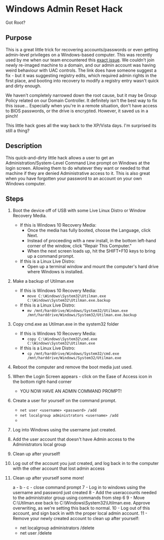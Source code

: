 # Windows Admin Reset Hack

Got Root?

## Purpose 

This is a great little trick for recovering accounts/passwords or even getting admin-level privileges on a Windows-based computer. This was recently used by me when our team encountered this [exact issue](https://answers.microsoft.com/en-us/windows/forum/all/no-way-to-input-admin-userpass/be15fb3b-49f9-48b8-8de8-631a8b789fbd).  We couldn't join newly re-imaged machine to a domain, and our admin account was having weird behaviour with UAC controls. The link does have someone suggest a fix - but it was suggesting registry edits, which required admin rights in the first place, and booting into recovery to modify a registry entry wasn't quick and dirty enough.

We haven't completely narrowed down the root cause, but it may be Group Policy related on our Domain Controller.  It definitely isn't the best way to fix this issue...  Especially when you're in a remote situation, don't have access to BIOS passwords, or the drive is encrypted.  However, it saved us in a pinch!  

This little hack goes all the way back to the XP/Vista days. I'm surprised its still a thing?

## Description

This quick-and-dirty little hack allows a user to get an Administration/System-Level Command Line prompt on Windows at the login screen.  Allowing them to do whatever they want or needed to that machine if they are denied Administrative access to it. This is also great when you have forgotten your password to an account on your own Windows computer.

## Steps

1. Boot the device off of USB with some Live Linux Distro or Window Recovery Media.
     - If this is Windows 10 Recovery Media:
          - Once the media has fully booted, choose the Language, click Next.
          - Instead of proceeding with a new install, in the bottom left-hand corner of the window, click "Repair This Computer."
          - When the next screen loads up, hit the SHIFT+F10 keys to bring up a command prompt.
     - If this is a Linux Live Distro:
          - Open up a terminal window and mount the computer's hard drive where Windows is installed.
2. Make a backup of Utilman.exe
     - If this is Windows 10 Recovery Media:
          - `move C:\Windows\System32\Utilman.exe C:\Windows\System32\Utilman.exe.backup`
     - If this is a Linux Live Distro:
          - `mv /mnt/harddrive/Windows/System32/Utilman.exe /mnt/harddrive/Windows/System32/Utilman.exe.backup`
3. Copy cmd.exe as Utilman.exe in the system32 folder
     - If this is Windows 10 Recovery Media:
          - `copy C:\Windows\System32\cmd.exe C:\Windows\System32\Utilman.exe`
     - If this is a Linux Live Distro:
          - `cp /mnt/harddrive/Windows/System32/cmd.exe /mnt/harddrive/Windows/System32/Utilman.exe`
4. Reboot the computer and remove the boot media just used.
5. When the Login Screen appears - click on the Ease of Access icon in the bottom right-hand corner
     - YOU NOW HAVE AN ADMIN COMMAND PROMPT!
6. Create a user for yourself on the command prompt.
     - `net user <username> <password> /add`
     - `net localgroup administrators <username> /add`
     - 
7. Log into Windows using the username just created.
8. Add the user account that doesn't have Admin access to the Administrators local group
9. Clean up after yourself! 
10. Log out of the account you just created, and log back in to the computer with the other account that lost admin access
11. Clean up after yourself some more!


    a - 
    b - 
    c - close command prompt
7 - Log in to windows using the username and password just created
8 - Add the useraccounts needed to the administrator group using commands from step 6
9 - Move C:\Utilman.exe back to C:\Windows\System32\Utilman.exe. Approve overwriting, as we're setting this back to normal.
10 - Log out of this account, and sign back in with the proper local admin account.
11 - Remove your newly created account to clean up after yourself:  
      - net localgroup administrators <username> /delete
      - net user <username> /delete
